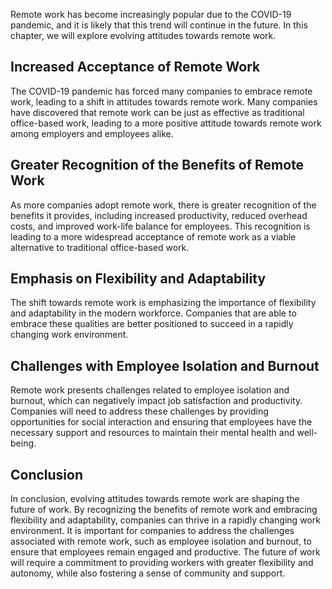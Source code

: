 
Remote work has become increasingly popular due to the COVID-19 pandemic, and it is likely that this trend will continue in the future. In this chapter, we will explore evolving attitudes towards remote work.

Increased Acceptance of Remote Work
-----------------------------------

The COVID-19 pandemic has forced many companies to embrace remote work, leading to a shift in attitudes towards remote work. Many companies have discovered that remote work can be just as effective as traditional office-based work, leading to a more positive attitude towards remote work among employers and employees alike.

Greater Recognition of the Benefits of Remote Work
--------------------------------------------------

As more companies adopt remote work, there is greater recognition of the benefits it provides, including increased productivity, reduced overhead costs, and improved work-life balance for employees. This recognition is leading to a more widespread acceptance of remote work as a viable alternative to traditional office-based work.

Emphasis on Flexibility and Adaptability
----------------------------------------

The shift towards remote work is emphasizing the importance of flexibility and adaptability in the modern workforce. Companies that are able to embrace these qualities are better positioned to succeed in a rapidly changing work environment.

Challenges with Employee Isolation and Burnout
----------------------------------------------

Remote work presents challenges related to employee isolation and burnout, which can negatively impact job satisfaction and productivity. Companies will need to address these challenges by providing opportunities for social interaction and ensuring that employees have the necessary support and resources to maintain their mental health and well-being.

Conclusion
----------

In conclusion, evolving attitudes towards remote work are shaping the future of work. By recognizing the benefits of remote work and embracing flexibility and adaptability, companies can thrive in a rapidly changing work environment. It is important for companies to address the challenges associated with remote work, such as employee isolation and burnout, to ensure that employees remain engaged and productive. The future of work will require a commitment to providing workers with greater flexibility and autonomy, while also fostering a sense of community and support.
